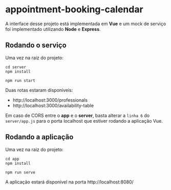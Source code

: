 # appointment-booking-calendar

A interface desse projeto está implementada em **Vue** e um mock de serviço foi implementado utilizando **Node** e **Express**.

## Rodando o serviço
Uma vez na raiz do projeto:

```
cd server
npm install

npm run start
```

Duas rotas estaram disponíveis:
* http://localhost:3000/professionals
* http://localhost:3000/availability-table


Em caso de CORS entre o **app** e o **server**, basta alterar a `linha 6` do `server/app.js` para o porta localhost que estiver rodando a aplicação Vue.


## Rodando a aplicação
Uma vez na raiz do projeto:

```
cd app
npm install

npm run serve
```

A aplicação estará disponível na porta http://localhost:8080/